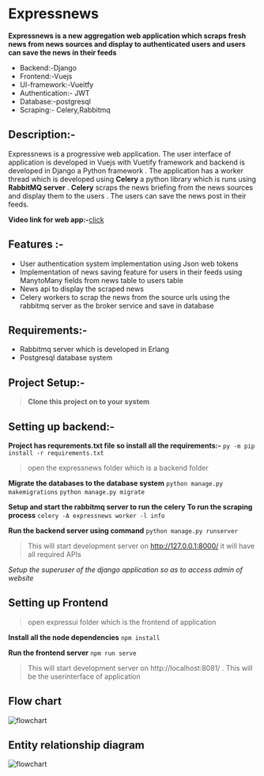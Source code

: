 # Expressnews
**Expressnews is a new aggregation web application which scraps fresh news from news sources and display to authenticated users and users can save the news in their feeds**
- Backend:-Django
- Frontend:-Vuejs
- UI-framework:-Vueitfy
- Authentication:- JWT
- Database:-postgresql
- Scraping:- Celery,Rabbitmq

 ## Description:-
  Expressnews is a progressive web application. The user interface of application is developed in Vuejs with Vuetify framework and backend is developed in Django a Python framework . The application has a worker thread which is developed using **Celery** a python library which is runs using **RabbitMQ server** . **Celery** scraps the news briefing from the news sources and display them to the users . The users can save the news post in their feeds.

**Video link for web app:-**[click](https://drive.google.com/file/d/1bJ2L81fipzrkasQsCBoGRqP3UFtNlPXA/view?usp=sharing)
## Features :-

- User authentication system implementation using Json web tokens
- Implementation of news saving feature for users in their feeds using ManytoMany fields from news table to users table
- News api to display the scraped news
- Celery workers to scrap the news from the source urls using the rabbitmq server as the broker service and save in database







## Requirements:-
- Rabbitmq server which is developed in Erlang
- Postgresql database system

## Project Setup:-
> **Clone this project on to your system**

**Setting up backend:-**
 -
**Project has requrements.txt file so install all the requirements:-**
`py -m pip install -r requirements.txt`
>open the expressnews folder which is a backend folder 

**Migrate the databases to the database system**
`python manage.py makemigrations`
`python manage.py migrate`

**Setup and start the rabbitmq server to run the celery**
**To run the scraping process**
`celery -A expressnews worker -l info`

**Run the backend server using command**
`python manage.py runserver`
>This will start development server on http://127.0.0.1:8000/ it will have all required APIs

*Setup the superuser of the django application so as to access admin of website*

## Setting up Frontend
>open expressui folder which is the frontend of application

**Install all the node dependencies**
`npm install`

**Run the frontend server**
`npm run serve`
>This will start development server on http://localhost:8081/ . This will be the userinterface of application

## Flow chart

![flowchart](https://drive.google.com/uc?export=view&id=10Q8A-7VwXDFBNLXrnOiBvvBqgw19WUJ8)

## Entity relationship diagram

![flowchart](https://drive.google.com/uc?export=view&id=1L9yDYi_vGsnb8zQ6TqavnVcvrDcVSmv0)